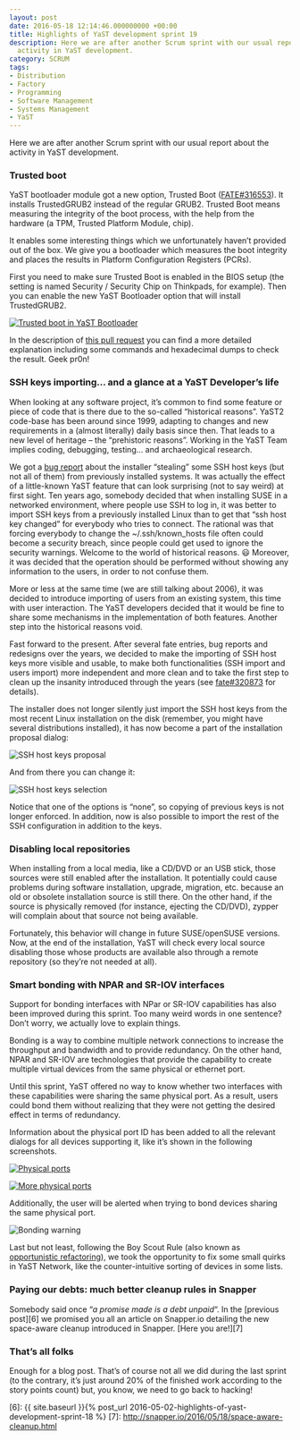 ```yaml
---
layout: post
date: 2016-05-18 12:14:46.000000000 +00:00
title: Highlights of YaST development sprint 19
description: Here we are after another Scrum sprint with our usual report about the
  activity in YaST development.
category: SCRUM
tags:
- Distribution
- Factory
- Programming
- Software Management
- Systems Management
- YaST
---
```


Here we are after another Scrum sprint with our usual report about the
activity in YaST development.

### Trusted boot

YaST bootloader module got a new option, Trusted Boot
([FATE#316553][1]). It installs TrustedGRUB2 instead of the regular
GRUB2. Trusted Boot means measuring the integrity of the boot process,
with the help from the hardware (a TPM, Trusted Platform Module, chip).

It enables some interesting things which we unfortunately haven’t
provided out of the box. We give you a bootloader which measures the
boot integrity and places the results in Platform Configuration
Registers (PCRs).

First you need to make sure Trusted Boot is enabled in the BIOS setup
(the setting is named Security / Security Chip on Thinkpads, for
example). Then you can enable the new YaST Bootloader option that will
install TrustedGRUB2.

[![Trusted boot in YaST
Bootloader](../../../../../assets/images/blog/2016-05-18/42c4377c-1b88-11e6-8287-236106b6f4d9-300x234.png)](../../../../../assets/images/blog/2016-05-18/42c4377c-1b88-11e6-8287-236106b6f4d9.png)

In the description of [this pull request][2] you can find a more
detailed explanation including some commands and hexadecimal dumps to
check the result. Geek pr0n!

### SSH keys importing… and a glance at a YaST Developer’s life

When looking at any software project, it’s common to find some feature
or piece of code that is there due to the so-called “historical
reasons”. YaST2 code-base has been around since 1999, adapting to
changes and new requirements in a (almost literally) daily basis since
then. That leads to a new level of heritage – the “prehistoric reasons”.
Working in the YaST Team implies coding, debugging, testing… and
archaeological research.

We got a [bug report][3] about the installer “stealing” some SSH host
keys (but not all of them) from previously installed systems. It was
actually the effect of a little-known YaST feature that can look
surprising (not to say weird) at first sight. Ten years ago, somebody
decided that when installing SUSE in a networked environment, where
people use SSH to log in, it was better to import SSH keys from a
previously installed Linux than to get that “ssh host key changed” for
everybody who tries to connect. The rational was that forcing everybody
to change the ~/.ssh/known\_hosts file often could become a security
breach, since people could get used to ignore the security warnings.
Welcome to the world of historical reasons. :smiley:
Moreover, it was decided that the operation should be performed without showing
any information to the users, in order to not confuse them.

More or less at the same time (we are still talking about 2006), it was
decided to introduce importing of users from an existing system, this
time with user interaction. The YaST developers decided that it would be
fine to share some mechanisms in the implementation of both features.
Another step into the historical reasons void.

Fast forward to the present. After several fate entries, bug reports and
redesigns over the years, we decided to make the importing of SSH host
keys more visible and usable, to make both functionalities (SSH import
and users import) more independent and more clean and to take the first
step to clean up the insanity introduced through the years (see
[fate#320873][4] for details).

The installer does not longer silently just import the SSH host keys
from the most recent Linux installation on the disk (remember, you might
have several distributions installed), it has now become a part of the
installation proposal dialog:

![SSH host keys
proposal](../../../../../assets/images/blog/2016-05-18/f93f82cc-1c19-11e6-95ae-0e7e82c22eb4.png)

And from there you can change it:

![SSH host keys
selection](../../../../../assets/images/blog/2016-05-18/08b01bfe-1c1a-11e6-84f8-ee8d5cd8c3ab.png)

Notice that one of the options is “none”, so copying of previous keys is
not longer enforced. In addition, now is also possible to import the
rest of the SSH configuration in addition to the keys.

### Disabling local repositories

When installing from a local media, like a CD/DVD or an USB stick, those
sources were still enabled after the installation. It potentially could
cause problems during software installation, upgrade, migration, etc.
because an old or obsolete installation source is still there. On the
other hand, if the source is physically removed (for instance, ejecting
the CD/DVD), zypper will complain about that source not being available.

Fortunately, this behavior will change in future SUSE/openSUSE versions.
Now, at the end of the installation, YaST will check every local source
disabling those whose products are available also through a remote
repository (so they’re not needed at all).

### Smart bonding with NPAR and SR-IOV interfaces

Support for bonding interfaces with NPar or SR-IOV capabilities has also
been improved during this sprint. Too many weird words in one sentence?
Don’t worry, we actually love to explain things.

Bonding is a way to combine multiple network connections to increase the
throughput and bandwidth and to provide redundancy. On the other hand,
NPAR and SR-IOV are technologies that provide the capability to create
multiple virtual devices from the same physical or ethernet port.

Until this sprint, YaST offered no way to know whether two interfaces
with these capabilities were sharing the same physical port. As a
result, users could bond them without realizing that they were not
getting the desired effect in terms of redundancy.

Information about the physical port ID has been added to all the
relevant dialogs for all devices supporting it, like it’s shown in the
following screenshots.

[![Physical
ports](../../../../../assets/images/blog/2016-05-18/bonding1-1-300x232.png)](../../../../../assets/images/blog/2016-05-18/bonding1-1.png)

[![More physical
ports](../../../../../assets/images/blog/2016-05-18/bonding2-300x185.png)](../../../../../assets/images/blog/2016-05-18/bonding2.png)

Additionally, the user will be alerted when trying to bond devices
sharing the same physical port.

![Bonding warning](../../../../../assets/images/blog/2016-05-18/warning-1.png)

Last but not least, following the Boy Scout Rule (also known as
[opportunistic refactoring][5]), we took the opportunity to fix some
small quirks in YaST Network, like the counter-intuitive sorting of
devices in some lists.

### Paying our debts: much better cleanup rules in Snapper

Somebody said once “*a promise made is a debt unpaid*“. In the [previous
post][6] we promised you all an article on Snapper.io detailing the new
space-aware cleanup introduced in Snapper. [Here you are!][7]

### That’s all folks

Enough for a blog post. That’s of course not all we did during the last
sprint (to the contrary, it’s just around 20% of the finished work
according to the story points count) but, you know, we need to go back
to hacking!



[1]: https://fate.suse.com/316553
[2]: https://github.com/yast/yast-bootloader/pull/329
[3]: https://bugzilla.opensuse.org/show_bug.cgi?id=956976
[4]: https://features.opensuse.org/320873
[5]: http://martinfowler.com/bliki/OpportunisticRefactoring.html
[6]: {{ site.baseurl }}{% post_url 2016-05-02-highlights-of-yast-development-sprint-18 %}
[7]: http://snapper.io/2016/05/18/space-aware-cleanup.html
